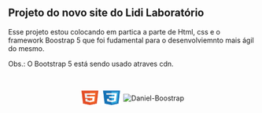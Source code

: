 ## Projeto do novo site do Lidi Laboratório

Esse projeto estou colocando em partica a parte de Html, css e o framework Boostrap 5 que foi fudamental para o desenvolviemnto mais ágil do mesmo.

Obs.: O Bootstrap 5 está sendo usado atraves cdn.  

 ##

<div align="center" style="display: inline_block"><br>
  <img align="center" alt="Daniel-HTML" height="30" width="40" src="https://raw.githubusercontent.com/devicons/devicon/master/icons/html5/html5-original.svg">
  <img align="center" alt="Daniel-CSS" height="30" width="40" src="https://raw.githubusercontent.com/devicons/devicon/master/icons/css3/css3-original.svg">
  <img align="center" alt="Daniel-Boostrap" height="30" width="40" src="https://seeklogo.com/images/B/bootstrap-5-logo-85A1F11F4F-seeklogo.com.png">
</div>
